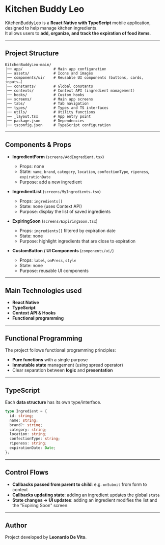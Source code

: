 # Kitchen Buddy Leo

KitchenBuddyLeo is a **React Native with TypeScript** mobile application, designed to help manage kitchen ingredients.  
It allows users to **add, organize, and track the expiration of food items**.  

---

## Project Structure
```
KitchenBuddyLeo-main/
│── app/              # Main app configuration
│── assets/           # Icons and images
│── components/ui/    # Reusable UI components (buttons, cards, inputs…)
│── constants/        # Global constants
│── contexts/         # Context API (ingredient management)
│── hooks/            # Custom hooks
│── screens/          # Main app screens
│── tabs/             # Tab navigation
│── types/            # Types and TS interfaces
│── utils/            # Utility functions
│── _layout.tsx       # App entry point
│── package.json      # Dependencies
│── tsconfig.json     # TypeScript configuration
```

---

## Components & Props

- **IngredientForm** (`screens/AddIngredient.tsx`)  
  - Props: none  
  - State: `name`, `brand`, `category`, `location`, `confectionType`, `ripeness`, `expirationDate`  
  - Purpose: add a new ingredient  

- **IngredientList** (`screens/MyIngredients.tsx`)  
  - Props: `ingredients[]`  
  - State: none (uses Context API)  
  - Purpose: display the list of saved ingredients  

- **ExpiringSoon** (`screens/ExpiringSoon.tsx`)  
  - Props: `ingredients[]` filtered by expiration date  
  - State: none  
  - Purpose: highlight ingredients that are close to expiration  

- **CustomButton / UI Components** (`components/ui/`)  
  - Props: `label`, `onPress`, `style`  
  - State: none  
  - Purpose: reusable UI components  

---

## Main Technologies used
- **React Native**
- **TypeScript**
- **Context API & Hooks**
- **Functional programming**


---

## Functional Programming
The project follows functional programming principles:
- **Pure functions** with a single purpose  
- **Immutable state** management (using spread operator)  
- Clear separation between **logic** and **presentation**  

---

## TypeScript
Each **data structure** has its own type/interface.  

```ts
type Ingredient = {
  id: string;
  name: string;
  brand?: string;
  category: string;
  location: string;
  confectionType: string;
  ripeness: string;
  expirationDate: Date;
};
```


---

## Control Flows
- **Callbacks passed from parent to child**: e.g. `onSubmit` from form to context  
- **Callbacks updating state**: adding an ingredient updates the global `state`  
- **State changes → UI updates**: adding an ingredient modifies the list and the "Expiring Soon" screen  

---

## Author
Project developed by **Leonardo De Vito**.  



